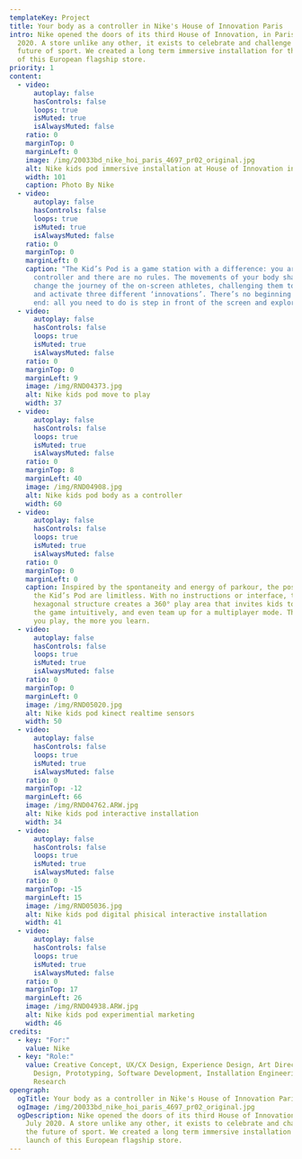 ```yaml
---
templateKey: Project
title: Your body as a controller in Nike's House of Innovation Paris
intro: Nike opened the doors of its third House of Innovation, in Paris, July
  2020. A store unlike any other, it exists to celebrate and challenge the
  future of sport. We created a long term immersive installation for the launch
  of this European flagship store.
priority: 1
content:
  - video:
      autoplay: false
      hasControls: false
      loops: true
      isMuted: true
      isAlwaysMuted: false
    ratio: 0
    marginTop: 0
    marginLeft: 0
    image: /img/20033bd_nike_hoi_paris_4697_pr02_original.jpg
    alt: Nike kids pod immersive installation at House of Innovation in Paris
    width: 101
    caption: Photo By Nike
  - video:
      autoplay: false
      hasControls: false
      loops: true
      isMuted: true
      isAlwaysMuted: false
    ratio: 0
    marginTop: 0
    marginLeft: 0
    caption: "The Kid’s Pod is a game station with a difference: you are the
      controller and there are no rules. The movements of your body shape and
      change the journey of the on-screen athletes, challenging them to excel
      and activate three different ‘innovations’. There’s no beginning and no
      end: all you need to do is step in front of the screen and explore."
  - video:
      autoplay: false
      hasControls: false
      loops: true
      isMuted: true
      isAlwaysMuted: false
    ratio: 0
    marginTop: 0
    marginLeft: 9
    image: /img/RND04373.jpg
    alt: Nike kids pod move to play
    width: 37
  - video:
      autoplay: false
      hasControls: false
      loops: true
      isMuted: true
      isAlwaysMuted: false
    ratio: 0
    marginTop: 8
    marginLeft: 40
    image: /img/RND04908.jpg
    alt: Nike kids pod body as a controller
    width: 60
  - video:
      autoplay: false
      hasControls: false
      loops: true
      isMuted: true
      isAlwaysMuted: false
    ratio: 0
    marginTop: 0
    marginLeft: 0
    caption: Inspired by the spontaneity and energy of parkour, the possibilities of
      the Kid’s Pod are limitless. With no instructions or interface, the
      hexagonal structure creates a 360° play area that invites kids to discover
      the game intuitively, and even team up for a multiplayer mode. The more
      you play, the more you learn.
  - video:
      autoplay: false
      hasControls: false
      loops: true
      isMuted: true
      isAlwaysMuted: false
    ratio: 0
    marginTop: 0
    marginLeft: 0
    image: /img/RND05020.jpg
    alt: Nike kids pod kinect realtime sensors
    width: 50
  - video:
      autoplay: false
      hasControls: false
      loops: true
      isMuted: true
      isAlwaysMuted: false
    ratio: 0
    marginTop: -12
    marginLeft: 66
    image: /img/RND04762.ARW.jpg
    alt: Nike kids pod interactive installation
    width: 34
  - video:
      autoplay: false
      hasControls: false
      loops: true
      isMuted: true
      isAlwaysMuted: false
    ratio: 0
    marginTop: -15
    marginLeft: 15
    image: /img/RND05036.jpg
    alt: Nike kids pod digital phisical interactive installation
    width: 41
  - video:
      autoplay: false
      hasControls: false
      loops: true
      isMuted: true
      isAlwaysMuted: false
    ratio: 0
    marginTop: 17
    marginLeft: 26
    image: /img/RND04938.ARW.jpg
    alt: Nike kids pod experimential marketing
    width: 46
credits:
  - key: "For:"
    value: Nike
  - key: "Role:"
    value: Creative Concept, UX/CX Design, Experience Design, Art Direction, Spatial
      Design, Prototyping, Software Development, Installation Engineering,
      Research
opengraph:
  ogTitle: Your body as a controller in Nike's House of Innovation Paris
  ogImage: /img/20033bd_nike_hoi_paris_4697_pr02_original.jpg
  ogDescription: Nike opened the doors of its third House of Innovation, in Paris,
    July 2020. A store unlike any other, it exists to celebrate and challenge
    the future of sport. We created a long term immersive installation for the
    launch of this European flagship store.
---
```

